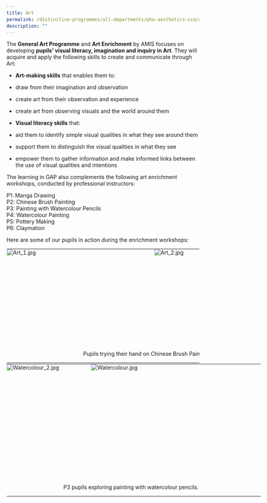 ```yaml
---
title: Art
permalink: /distinctive-programmes/all-departments/phe-aesthetics-cca/aesthetics/art/
description: ""
---
```

The&nbsp;**General Art Programme**&nbsp;and&nbsp;**Art Enrichment**&nbsp;by AMIS focuses on developing&nbsp;**pupils’ visual literacy, imagination and inquiry in Art**. They will acquire and apply the following skills to create and communicate through Art:

  

*   **Art-making skills**&nbsp;that enables them to:

*   draw from their imagination and observation
*   create art from their observation and experience
*   create art from observing visuals and the world around them

  

*   **Visual literacy skills**&nbsp;that:

*   aid them to identify simple visual qualities in what they see around them
*   support them to distinguish the visual qualities in what they see
*   empower them to gather information and make informed links between the use of visual qualities and intentions

  

The learning in GAP also complements the following art enrichment workshops, conducted by professional instructors:

  

P1: Manga Drawing <br>
P2: Chinese Brush Painting <br>
P3: Painting with Watercolour Pencils <br>
P4: Watercolour Painting <br>
P5: Pottery Making <br>
P6: Claymation

  

Here are some of our pupils in action during the enrichment workshops:

<table style="margin: 0px 10px 0px 0px; outline: 0px; padding: 0px; border-collapse: collapse; float: left; border: 1px solid transparent; table-layout: fixed;" class="ives_tab_kosong ive_eobj_left"><tbody style="margin: 0px; outline: 0px; padding: 0px;"><tr style="margin: 0px; outline: 0px; padding: 0px;"><td style="margin: 0px; outline: 0px; padding: 0px 15px 15px 0px; vertical-align: top;"><img style="margin: auto; outline: 0px; padding: 0px; border: none; max-width: 100%; clear: both; display: block; width: 370px; height: 249px;" class="ive_eobj_center" alt="Art_1.jpg" src="![](/images/Art_1.jpeg)"></td><td style="margin: 0px; outline: 0px; padding: 0px 15px 15px 0px; vertical-align: top;"><img style="margin: auto; outline: 0px; padding: 0px; border: none; max-width: 100%; clear: both; display: block; width: 335px; height: 249px;" class="ive_eobj_center" alt="Art_2.jpg" src="![](/images/Art_2.jpeg)"></td></tr><tr style="margin: 0px; outline: 0px; padding: 0px;"><td style="margin: 0px; outline: 0px; padding: 0px 15px 15px 0px; vertical-align: top; text-align: center;" colspan="2">&nbsp; &nbsp;Pupils trying their hand on Chinese Brush Painting.</td></tr></tbody></table>

  

<table style="margin: 0px 10px 0px 0px; outline: 0px; padding: 0px; border-collapse: collapse; float: left; border: 1px solid transparent; table-layout: fixed; width: 663.9px;" class="ives_tab_kosong ive_eobj_left"><tbody style="margin: 0px; outline: 0px; padding: 0px;"><tr style="margin: 0px; outline: 0px; padding: 0px;"><td style="margin: 0px; outline: 0px; padding: 0px 15px 15px 0px; vertical-align: top; width: 198px;"><img style="margin: 0px 10px 0px 0px; outline: 0px; padding: 0px; border: none; max-width: 100%; float: left; width: 195px; height: 297px;" class="ive_eobj_left" alt="Watercolour_2.jpg" src="![](/images/Watercolour_2.jpeg)"><br style="margin: 0px; outline: 0px; padding: 0px;"></td><td style="margin: 0px; outline: 0px; padding: 0px 15px 15px 0px; vertical-align: top; width: 465px;"><img style="margin: 0px 10px 0px 0px; outline: 0px; padding: 0px; border: none; max-width: 100%; float: left;" class="ive_eobj_left" alt="Watercolour.jpg" src="![](/images/Watercolour.jpeg)"><br style="margin: 0px; outline: 0px; padding: 0px;"></td></tr><tr style="margin: 0px; outline: 0px; padding: 0px;"><td style="margin: 0px; outline: 0px; padding: 0px 15px 15px 0px; vertical-align: top; text-align: center;" colspan="2">P3 pupils exploring painting with watercolour pencils.</td></tr></tbody></table>